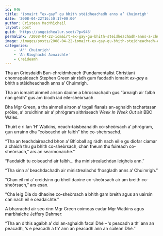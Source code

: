 ```yaml
---
id: 946
title: 'Iomairt “ex-gay” gu bhith stèidheachadh anns a’ Chuimrigh'
date: '2008-04-22T16:50:17+00:00'
author: Crìstean MacMhìcheil
layout: post
guid: 'https://angeidhealur.scot/?p=946'
permalink: /2008-04-22-iomairt-ex-gay-gu-bhith-steidheachadh-anns-a-chuimrigh/
image: /images/posts/2008-04-22-iomairt-ex-gay-gu-bhith-steidheachadh-anns-a-chuimrigh.webp
categories:
    - 'A'' Chuimrigh'
    - 'An Rìoghachd Aonaichte'
    - Creideamh
---
```


Tha an Crìosdaidh Bun-chreidmheach (Fundamentalist Christian) chonnspaideach Stephen Green air ràdh gum faodadh iomairt *ex-gay* a bhith a stèidheachadh anns a’ Chuimrigh.

Tha an iomairt ainmeil airson daoine a bhrosnachadh gus “ùrnaigh air falbh nan gèidh” gus am biodh iad eile-sheòrsach.

Bha Mgr Green, a tha ainmeil airson a’ togail fianais an-aghaidh tachartasan pròise, a’ bruidhinn air a’ phrògram aithriseach *Week In Week Out* air BBC Wales.

Thuirt e ri Ian ‘H’ Watkins, neach-taisbeanaidh co-sheòrsach a’ phrògram, gun urrainn dha “coiseachd air falbh” bho co-sheòrsachd.

“Tha an teachdaireachd bhon a’ Bhìoball ag ràdh nach eil e gu diofar ciamar a chaidh thu gu bhith co-sheòrsach, chan fheum thu fuireach co-sheòrsach,” ars an searmonaiche.”

“Faodaidh tu coiseachd air falbh… tha ministrealachdan leigheis ann.”

“Tha sinn a’ beachdachadh air ministrealachd fhosgladh anns a’ Chuimrigh.”

“Chan eil mi a’ creidsinn gu bheil daoine co-sheòrsach air am breith co-sheòrsach,” ars esan.

“Cha leig Dia do dhaoine co-sheòrsach a bhith gam breith agus an uairsin can nach eil e ceadaichte.”

A bharrachd air seo rinn Mgr Green coimeas eadar Mgr Watkins agus marbhaiche Jeffery Dahmer:

“Tha an dithis agaibh a’ dol an-aghaidh facal Dhè – ’s peacadh a th’ ann an peacadh, ’s e peacadh a th’ ann an peacadh ann an sùilean Dhè.”
